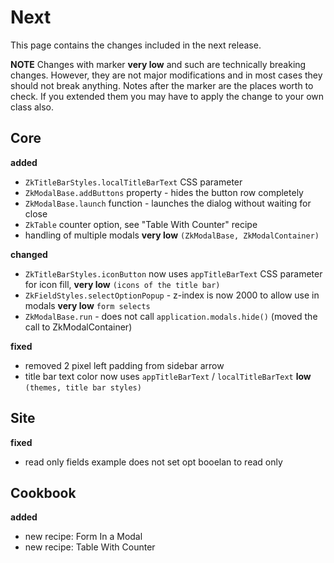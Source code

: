 # Next

This page contains the changes included in the next release.

**NOTE** Changes with marker **very low** and such are technically breaking changes. However, they are
not major modifications and in most cases they should not break anything. Notes after the marker
are the places worth to check. If you extended them you may have to apply the change to your own class also.

## Core

**added**

- `ZkTitleBarStyles.localTitleBarText` CSS parameter
- `ZkModalBase.addButtons` property - hides the button row completely
- `ZkModalBase.launch` function - launches the dialog without waiting for close
- `ZkTable` counter option, see "Table With Counter" recipe
- handling of multiple modals **very low** `(ZkModalBase, ZkModalContainer)`

**changed**

- `ZkTitleBarStyles.iconButton` now uses `appTitleBarText` CSS parameter for icon fill, **very low** `(icons of the title bar)`
- `ZkFieldStyles.selectOptionPopup` - z-index is now 2000 to allow use in modals **very low** `form selects`
- `ZkModalBase.run` - does not call `application.modals.hide()` (moved the call to ZkModalContainer)

**fixed**

- removed 2 pixel left padding from sidebar arrow
- title bar text color now uses `appTitleBarText` / `localTitleBarText` **low** `(themes, title bar styles)`

## Site

**fixed**

- read only fields example does not set opt booelan to read only

## Cookbook

**added**

- new recipe: Form In a Modal
- new recipe: Table With Counter